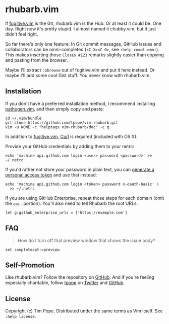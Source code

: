 # rhubarb.vim

If [fugitive.vim][] is the Git, rhubarb.vim is the Hub.  Or at least it
could be.  One day.  Right now it's pretty stupid.  I almost named it
chubby.vim, but it just didn't feel right.

So far there's only one feature:  In Git commit messages, GitHub issues
and collaborators can be omni-completed (`<C-X><C-O>`, see `:help
compl-omni`).  This makes inserting those `Closes #123` remarks slightly
easier than copying and pasting from the browser.

Maybe I'll extract `:Gbrowse` out of fugitive.vim and put it here
instead.  Or maybe I'll add some cool Gist stuff.  You never know with
rhubarb.vim.

[fugitive.vim]: https://github.com/tpope/vim-fugitive

## Installation

If you don't have a preferred installation method, I recommend
installing [pathogen.vim](https://github.com/tpope/vim-pathogen), and
then simply copy and paste:

    cd ~/.vim/bundle
    git clone https://github.com/tpope/vim-rhubarb.git
    vim -u NONE -c "helptags vim-rhubarb/doc" -c q

In addition to [fugitive.vim][], [Curl](http://curl.haxx.se/) is
required (included with OS X).

Provide your GitHub credentials by adding them to your netrc:

    echo 'machine api.github.com login <user> password <password>' >> ~/.netrc

If you'd rather not store your password in plain text, you can
[generate a personal access token](https://github.com/settings/tokens/new)
and use that instead:

    echo 'machine api.github.com login <token> password x-oauth-basic' \
      >> ~/.netrc

If you are using GitHub Enterprise, repeat those steps for each domain (omit
the `api.` portion). You'll also need to tell Rhubarb the root URLs:

    let g:github_enterprise_urls = ['https://example.com']

## FAQ

> How do I turn off that preview window that shows the issue body?

    set completeopt-=preview

## Self-Promotion

Like rhubarb.vim? Follow the repository on
[GitHub](https://github.com/tpope/vim-rhubarb).  And if
you're feeling especially charitable, follow [tpope](http://tpo.pe/) on
[Twitter](http://twitter.com/tpope) and
[GitHub](https://github.com/tpope).

## License

Copyright (c) Tim Pope.  Distributed under the same terms as Vim itself.
See `:help license`.

